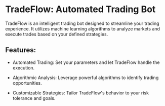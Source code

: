 # TradeFlow: Automated Trading Bot

TradeFlow is an intelligent trading bot designed to streamline your trading experience. It utilizes machine learning algorithms to analyze markets and execute trades based on your defined strategies.

## Features:

- Automated Trading: Set your parameters and let TradeFlow handle the execution.
  
- Algorithmic Analysis: Leverage powerful algorithms to identify trading opportunities.
  
- Customizable Strategies: Tailor TradeFlow's behavior to your risk tolerance and goals.






